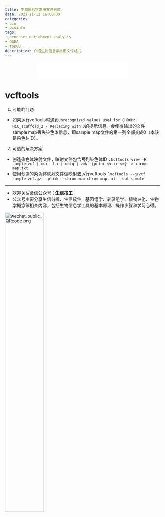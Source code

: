 ```yaml
---
title: 生物信息学常用文件格式
date: 2021-11-12 16:00:00
categories: 
- bio
- bioinfo
tags: 
- gene set enrichment analysis
- GSEA
- topGO
description: 介绍生物信息学常用文件格式。
---
```


<div align="middle"><iframe frameborder="no" border="0" marginwidth="0" marginheight="0" width=298 height=52 src="//music.163.com/outchain/player?type=2&id=1697043&auto=1&height=32"></iframe></div>


# vcftools

1. 可能的问题
- 如果运行vcftools时遇到`Unrecognized values used for CHROM: HiC_scaffold_2 - Replacing with 0`的提示信息，会使得输出的文件sample.map丢失染色体信息，即sample.map文件的第一列全部变成0（本该是染色体ID）。

2. 可选的解决方案
- 创造染色体映射文件，映射文件包含两列染色体ID：`bcftools view -H sample.vcf | cut -f 1 | uniq | awk '{print $0"\t"$0}' > chrom-map.txt`
- 使用创造的染色体映射文件做映射去运行vcftools：`vcftools --gzvcf sample.vcf.gz --plink --chrom-map chrom-map.txt --out sample`


-------

- 欢迎关注微信公众号：**生信技工**
- 公众号主要分享生信分析、生信软件、基因组学、转录组学、植物进化、生物学概念等相关内容，包括生物信息学工具的基本原理、操作步骤和学习心得。

<img src="https://github.com/yanzhongsino/yanzhongsino.github.io/blob/hexo/source/wechat/Wechat_public_qrcode.jpg?raw=true" width=50% title="wechat_public_QRcode.png" align=center/>


